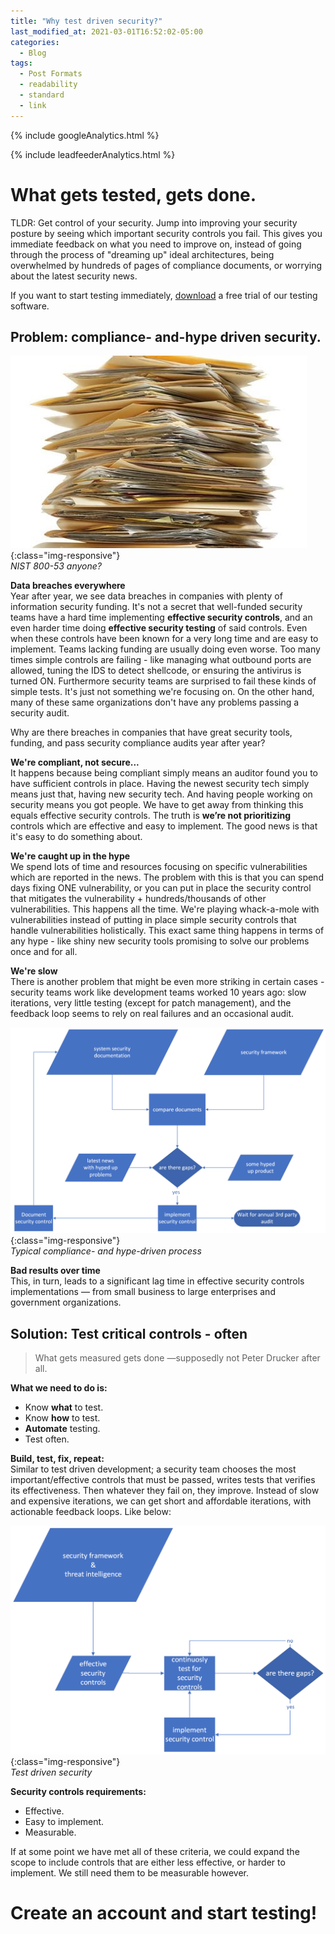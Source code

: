 ```yaml
---
title: "Why test driven security?"
last_modified_at: 2021-03-01T16:52:02-05:00
categories:
  - Blog
tags:
  - Post Formats
  - readability
  - standard
  - link
---
```

<!-- Google analytics -->
{% include googleAnalytics.html %}
<!-- leadfeeder analytics -->
{% include leadfeederAnalytics.html %}

# What gets tested, gets done.
TLDR: Get control of your security. Jump into improving your security posture by seeing which important security controls you fail. This gives you immediate feedback on what you need to improve on, instead of going through the process of "dreaming up" ideal architectures, being overwhelmed by hundreds of pages of compliance documents, or worrying about the latest security news.

If you want to start testing immediately, [download][create account] a free trial of our testing software.

## Problem: compliance- and-hype driven security.
![compliance](/assets/images/2021-03-01/paper-stack.jpeg){:class="img-responsive"}  
*NIST 800-53 anyone?*

**Data breaches everywhere**  
Year after year, we see data breaches in companies with plenty of information security funding. It's not a secret that well-funded security teams have a hard time implementing **effective security controls**, and an even harder time doing **effective security testing** of said controls. Even when these controls have been known for a very long time and are easy to implement. Teams lacking funding are usually doing even worse. Too many times simple controls are failing - like managing what outbound ports are allowed, tuning the IDS to detect shellcode, or ensuring the antivirus is turned ON. Furthermore security teams are surprised to fail these kinds of simple tests. It's just not something we're focusing on. On the other hand, many of these same organizations don't have any problems passing a security audit.

Why are there breaches in companies that have great security tools, funding, and pass security compliance audits year after year?

**We're compliant, not secure...**  
It happens because being compliant simply means an auditor found you to have sufficient controls in place. Having the newest security tech simply means just that, having new security tech. And having people working on security means you got people. We have to get away from thinking this equals effective security controls. The truth is **we’re not prioritizing** controls which are effective and easy to implement. The good news is that it's easy to do something about.

**We're caught up in the hype**  
We spend lots of time and resources focusing on specific vulnerabilities which are reported in the news. The problem with this is that you can spend days fixing ONE vulnerability, or you can put in place the security control that mitigates the vulnerability + hundreds/thousands of other vulnerabilities. This happens all the time. We're playing whack-a-mole with vulnerabilities instead of putting in place simple security controls that handle vulnerabilities holistically. This exact same thing happens in terms of any hype - like shiny new security tools promising to solve our problems once and for all.

**We're slow**  
There is another problem that might be even more striking in certain cases - security teams work like development teams worked 10 years ago: slow iterations, very little testing (except for patch management), and the feedback loop seems to rely on real failures and an occasional audit.

![compliance and hype driven process](/assets/images/2021-03-01/static-security.png){:class="img-responsive"}  
*Typical compliance- and hype-driven process*

**Bad results over time**  
This, in turn, leads to a significant lag time in effective security controls implementations — from small business to large enterprises and government organizations.


## Solution: Test critical controls - often
> What gets measured gets done —supposedly not Peter Drucker after all.

**What we need to do is:**  
* Know **what** to test.
* Know **how** to test.
* **Automate** testing.
* Test often.

**Build, test, fix, repeat:**  
Similar to test driven development; a security team chooses the most important/effective controls that must be passed, writes tests that verifies its effectiveness. Then whatever they fail on, they improve. Instead of slow and expensive iterations, we can get short and affordable iterations, with actionable feedback loops. Like below:

![test driven security](/assets/images/2021-03-01/test-driven-security.png){:class="img-responsive"}  
*Test driven security*

**Security controls requirements:**
* Effective.
* Easy to implement.
* Measurable.

If at some point we have met all of these criteria, we could expand the scope to include controls that are either less effective, or harder to implement. We still need them to be measurable however.

# Create an account and start testing!  
<script charset="utf-8" type="text/javascript" src="//js.hsforms.net/forms/shell.js"></script>
<script>
  hbspt.forms.create({
	portalId: "8898112",
	formId: "2b1cfdb3-6618-4dd8-86e4-4786274c0d38"
});
</script>

[create account]: #create-an-account-and-start-testing